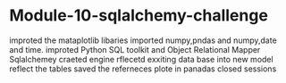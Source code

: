 # Module-10-sqlalchemy-challenge
improted the mataplotlib libaries
imported numpy,pndas and numpy,date and time.
improted Python SQL toolkit and Object Relational Mapper Sqlalchemey
craeted engine
rflecetd exxiting data base into new model
reflect the tables
saved the referneces
plote in panadas
closed sessions